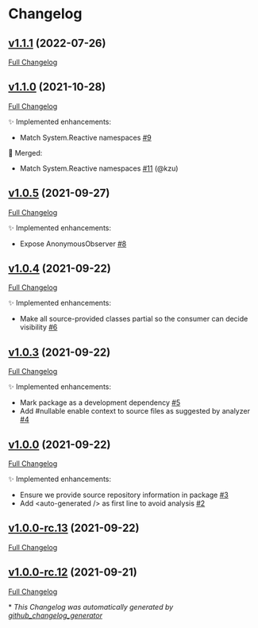 # Changelog

## [v1.1.1](https://github.com/devlooped/RxFree/tree/v1.1.1) (2022-07-26)

[Full Changelog](https://github.com/devlooped/RxFree/compare/v1.1.0...v1.1.1)

## [v1.1.0](https://github.com/devlooped/RxFree/tree/v1.1.0) (2021-10-28)

[Full Changelog](https://github.com/devlooped/RxFree/compare/v1.0.5...v1.1.0)

:sparkles: Implemented enhancements:

- Match System.Reactive namespaces [\#9](https://github.com/devlooped/RxFree/issues/9)

:twisted_rightwards_arrows: Merged:

- Match System.Reactive namespaces [\#11](https://github.com/devlooped/RxFree/pull/11) (@kzu)

## [v1.0.5](https://github.com/devlooped/RxFree/tree/v1.0.5) (2021-09-27)

[Full Changelog](https://github.com/devlooped/RxFree/compare/v1.0.4...v1.0.5)

:sparkles: Implemented enhancements:

- Expose AnonymousObserver [\#8](https://github.com/devlooped/RxFree/issues/8)

## [v1.0.4](https://github.com/devlooped/RxFree/tree/v1.0.4) (2021-09-22)

[Full Changelog](https://github.com/devlooped/RxFree/compare/v1.0.3...v1.0.4)

:sparkles: Implemented enhancements:

- Make all source-provided classes partial so the consumer can decide visibility [\#6](https://github.com/devlooped/RxFree/issues/6)

## [v1.0.3](https://github.com/devlooped/RxFree/tree/v1.0.3) (2021-09-22)

[Full Changelog](https://github.com/devlooped/RxFree/compare/v1.0.0...v1.0.3)

:sparkles: Implemented enhancements:

- Mark package as a development dependency [\#5](https://github.com/devlooped/RxFree/issues/5)
- Add \#nullable enable context to source files as suggested by analyzer [\#4](https://github.com/devlooped/RxFree/issues/4)

## [v1.0.0](https://github.com/devlooped/RxFree/tree/v1.0.0) (2021-09-22)

[Full Changelog](https://github.com/devlooped/RxFree/compare/v1.0.0-rc.13...v1.0.0)

:sparkles: Implemented enhancements:

- Ensure we provide source repository information in package [\#3](https://github.com/devlooped/RxFree/issues/3)
- Add \<auto-generated /\> as first line to avoid analysis [\#2](https://github.com/devlooped/RxFree/issues/2)

## [v1.0.0-rc.13](https://github.com/devlooped/RxFree/tree/v1.0.0-rc.13) (2021-09-22)

[Full Changelog](https://github.com/devlooped/RxFree/compare/v1.0.0-rc.12...v1.0.0-rc.13)

## [v1.0.0-rc.12](https://github.com/devlooped/RxFree/tree/v1.0.0-rc.12) (2021-09-21)

[Full Changelog](https://github.com/devlooped/RxFree/compare/0317ddb89fe039443e3e819611159ad2c39357d0...v1.0.0-rc.12)



\* *This Changelog was automatically generated by [github_changelog_generator](https://github.com/github-changelog-generator/github-changelog-generator)*
